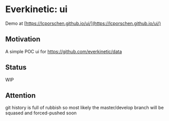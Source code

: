 # Everkinetic: ui

Demo at [https://lcporschen.github.io/ui/](https://lcporschen.github.io/ui/)

## Motivation

A simple POC ui for https://github.com/everkinetic/data

## Status

WIP

## Attention

git history is full of rubbish so most likely the master/develop branch will be squased and forced-pushed soon
